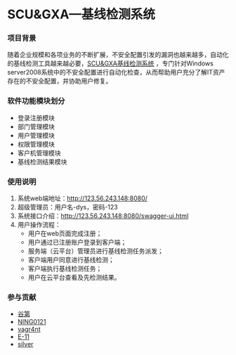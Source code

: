 # SCU&GXA—基线检测系统

### 项目背景

随着企业规模和各项业务的不断扩展，不安全配置引发的漏洞也越来越多，自动化的基线检测工具越来越必要，[SCU&GXA基线检测系统](https://gitee.com/dilision/scu_pratical_training) ，专门针对Windows server2008系统中的不安全配置进行自动化检查，从而帮助用户充分了解IT资产存在的不安全配置，并协助用户修复。

### 软件功能模块划分

- 登录注册模块
- 部门管理模块
- 用户管理模块
- 权限管理模块 
- 客户机管理模块
- 基线检测结果模块


### 使用说明

1.  系统web端地址：http://123.56.243.148:8080/
2.  超级管理员：用户名-dys，密码-123
3.  系统接口介绍：http://123.56.243.148:8080/swagger-ui.html
4.  用户操作流程：
    - 用户在web页面完成注册；
    - 用户通过已注册账户登录到客户端；
    - 服务端（云平台）管理员进行基线检测任务派发；
    - 客户端用户同意进行基线检测；
    - 客户端执行基线检测任务；
    - 用户在云平台查看及先检测结果。

### 参与贡献

-   [谷第](https://gitee.com/dilision)
-   [NING0121](https://gitee.com/Nathan0121)
-   [vagr4nt](https://gitee.com/vagr4nt)
-   [E-11](https://gitee.com/e-11)
-   [silver]()